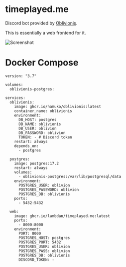 # timeplayed.me

Discord bot provided by [Oblivionis](https://github.com/Hamuko/oblivionis/tree/master).

This is essentially a web frontend for it.

![Screenshot](https://djsimg.org/59fae101549b8526587f980f36d0d534.png)

# Docker Compose

```
version: "3.7"

volumes:
  oblivionis-postgres:

services:
  oblivionis:
    image: ghcr.io/hamuko/oblivionis:latest
    container_name: oblivionis
    environment:
      DB_HOST: postgres
      DB_NAME: oblivionis
      DB_USER: oblivion
      DB_PASSWORD: oblivion
      TOKEN: - # Discord token
    restart: always
    depends_on:
      - postgres

  postgres:
    image: postgres:17.2
    restart: always
    volumes:
      - oblivionis-postgres:/var/lib/postgresql/data
    environment:
      POSTGRES_USER: oblivion
      POSTGRES_PASSWORD: oblivion
      POSTGRES_DB: oblivionis
    ports:
      - 5432:5432

  web:
    image: ghcr.io/lambdan/timeplayed.me:latest
    ports:
      - 8000:8000
    environment:
      PORT: 8000
      POSTGRES_HOST: postgres
      POSTGRES_PORT: 5432
      POSTGRES_USER: oblivion
      POSTGRES_PASS: oblivion
      POSTGRES_DB: oblivionis
      DISCORD_TOKEN: -
```
